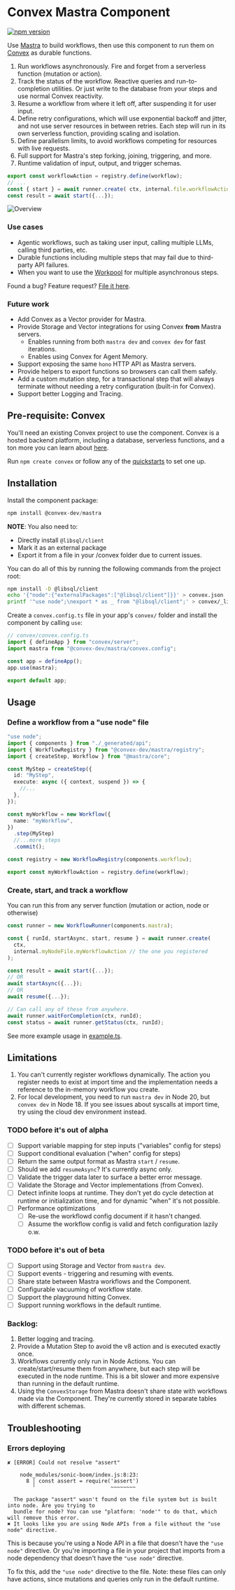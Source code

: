 # Convex Mastra Component

[![npm version](https://badge.fury.io/js/@convex-dev%2Fmastra.svg)](https://badge.fury.io/js/@convex-dev%2Fmastra)

<!-- START: Include on https://convex.dev/components -->

Use [Mastra](https://mastra.ai) to build workflows, then use this component to
run them on [Convex](https://convex.dev/) as durable functions.

1. Run workflows asynchronously. Fire and forget from a serverless function (mutation or action).
2. Track the status of the workflow. Reactive queries and run-to-completion utilities.
   Or just write to the database from your steps and use normal Convex reactivity.
3. Resume a workflow from where it left off, after suspending it for user input.
4. Define retry configurations, which will use exponential backoff and jitter,
   and not use server resources in between retries.
   Each step will run in its own serverless function, providing scaling and isolation.
5. Define parallelism limits, to avoid workflows competing for resources with live requests.
6. Full support for Mastra's step forking, joining, triggering, and more.
7. Runtime validation of input, output, and trigger schemas.

```ts
export const workflowAction = registry.define(workflow);
// ...
const { start } = await runner.create( ctx, internal.file.workflowAction);
const result = await start({...});
```

![Overview](./overview.png)

### Use cases

- Agentic workflows, such as taking user input, calling multiple LLMs, calling third parties, etc.
- Durable functions including multiple steps that may fail due to third-party API failures.
- When you want to use the [Workpool](https://convex.dev/components/workpool) for multiple asynchronous steps.

Found a bug? Feature request? [File it here](https://github.com/get-convex/mastra/issues).

### Future work

- Add Convex as a Vector provider for Mastra.
- Provide Storage and Vector integrations for using Convex **from** Mastra servers.
  - Enables running from both `mastra dev` and `convex dev` for fast iterations.
  - Enables using Convex for Agent Memory.
- Support exposing the same `hono` HTTP API as Mastra servers.
- Provide helpers to export functions so browsers can call them safely.
- Add a custom mutation step, for a transactional step that will always terminate
  without needing a retry configuration (built-in for Convex).
- Support better Logging and Tracing.

## Pre-requisite: Convex

You'll need an existing Convex project to use the component.
Convex is a hosted backend platform, including a database, serverless functions,
and a ton more you can learn about [here](https://docs.convex.dev/get-started).

Run `npm create convex` or follow any of the [quickstarts](https://docs.convex.dev/home) to set one up.

## Installation

Install the component package:

```ts
npm install @convex-dev/mastra
```

**NOTE**: You also need to:

- Directly install `@libsql/client`
- Mark it as an external package
- Export it from a file in your /convex folder due to current issues.

You can do all of this by running the following commands from the project root:

```sh
npm install -D @libsql/client
echo '{"node":{"externalPackages":["@libsql/client"]}}' > convex.json
printf '"use node";\nexport * as _ from "@libsql/client";' > convex/_libsql_workaround.ts
```

Create a `convex.config.ts` file in your app's `convex/` folder and install the component by calling `use`:

```ts
// convex/convex.config.ts
import { defineApp } from "convex/server";
import mastra from "@convex-dev/mastra/convex.config";

const app = defineApp();
app.use(mastra);

export default app;
```

## Usage

### Define a workflow from a "use node" file

```ts
"use node";
import { components } from "./_generated/api";
import { WorkflowRegistry } from "@convex-dev/mastra/registry";
import { createStep, Workflow } from "@mastra/core";

const MyStep = createStep({
  id: "MyStep",
  execute: async ({ context, suspend }) => {
    //...
  },
});

const myWorkflow = new Workflow({
  name: "myWorkflow",
})
  .step(MyStep)
  //...more steps
  .commit();

const registry = new WorkflowRegistry(components.workflow);

export const myWorkflowAction = registry.define(workflow);
```

### Create, start, and track a workflow

You can run this from any server function (mutation or action, node or otherwise)

```ts
const runner = new WorkflowRunner(components.mastra);

const { runId, startAsync, start, resume } = await runner.create(
  ctx,
  internal.myNodeFile.myWorkflowAction // the one you registered
);

const result = await start({...});
// OR
await startAsync({...});
// OR
await resume({...});

// Can call any of these from anywhere.
await runner.waitForCompletion(ctx, runId);
const status = await runner.getStatus(ctx, runId);
```

See more example usage in [example.ts](./example/convex/nodeRuntime.ts).

## Limitations

1. You can't currently register workflows dynamically. The action you register
   needs to exist at import time and the implementation needs a reference to
   the in-memory workflow you create.
1. For local development, you need to run `mastra dev` in Node 20, but
   `convex dev` in Node 18.
   If you see issues about syscalls at import time, try using the cloud dev
   environment instead.

### TODO before it's out of alpha

- [ ] Support variable mapping for step inputs ("variables" config for steps)
- [ ] Support conditional evaluation ("when" config for steps)
- [ ] Return the same output format as Mastra `start` / `resume`.
- [ ] Should we add `resumeAsync`? It's currently async only.
- [ ] Validate the trigger data later to surface a better error message.
- [ ] Validate the Storage and Vector implementations (from Convex).
- [ ] Detect infinite loops at runtime. They don't yet do cycle detection at
      runtime or initialization time, and for dynamic "when" it's not possible.
- [ ] Performance optimizations
  - [ ] Re-use the workflowd config document if it hasn't changed.
  - [ ] Assume the workflow config is valid and fetch configuration lazily o.w.

### TODO before it's out of beta

- [ ] Support using Storage and Vector from `mastra dev`.
- [ ] Support events - triggering and resuming with events.
- [ ] Share state between Mastra workflows and the Component.
- [ ] Configurable vacuuming of workflow state.
- [ ] Support the playground hitting Convex.
- [ ] Support running workflows in the default runtime.

### Backlog:

1. Better logging and tracing.
1. Provide a Mutation Step to avoid the v8 action and is executed exactly once.
1. Workflows currently only run in Node Actions. You can create/start/resume
   them from anywhere, but each step will be executed in the node runtime.
   This is a bit slower and more expensive than running in the default runtime.
1. Using the `ConvexStorage` from Mastra doesn't share state with workflows
   made via the Component. They're currently stored in separate tables with
   different schemas.

## Troubleshooting

### Errors deploying

```
✘ [ERROR] Could not resolve "assert"

    node_modules/sonic-boom/index.js:8:23:
      8 │ const assert = require('assert')
        ╵                        ~~~~~~~~

  The package "assert" wasn't found on the file system but is built into node. Are you trying to
  bundle for node? You can use "platform: 'node'" to do that, which will remove this error.
✖ It looks like you are using Node APIs from a file without the "use node" directive.
```

This is because you're using a Node API in a file that doesn't have the `"use node"` directive.
Or you're importing a file in your project that imports from a node dependency that doesn't have the `"use node"` directive.

To fix this, add the `"use node"` directive to the file. Note: these files can
only have actions, since mutations and queries only run in the default runtime.

<!-- END: Include on https://convex.dev/components -->
